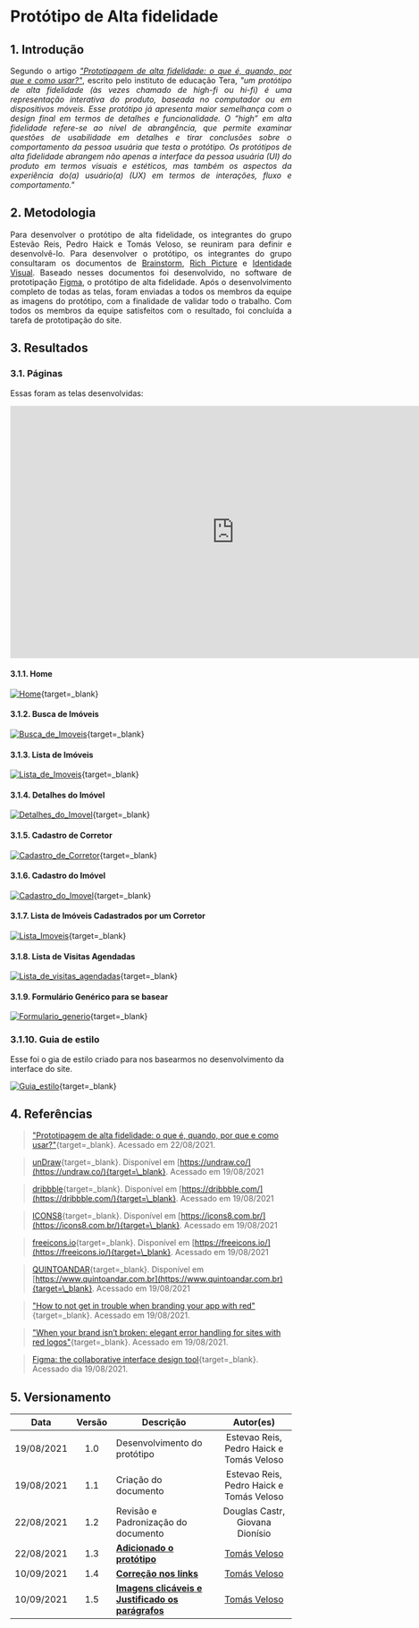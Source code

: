 # Protótipo de Alta fidelidade

## 1. Introdução

<p align = "justify"> Segundo o artigo <cite><a href="https://medium.com/somos-tera/prototipagem-de-alta-fidelidade-635d745b662b" target="_blank">"Prototipagem de alta fidelidade: o que é, quando, por que e como usar?"</a></cite>, escrito pelo instituto de educação Tera, <cite>"um protótipo de alta fidelidade (às vezes chamado de high-fi ou hi-fi) é uma representação interativa do produto, baseada no computador ou em dispositivos móveis. Esse protótipo já apresenta maior semelhança com o design final em termos de detalhes e funcionalidade. O “high” em alta fidelidade refere-se ao nível de abrangência, que permite examinar questões de usabilidade em detalhes e tirar conclusões sobre o comportamento da pessoa usuária que testa o protótipo. Os protótipos de alta fidelidade abrangem não apenas a interface da pessoa usuária (UI) do produto em termos visuais e estéticos, mas também os aspectos da experiência do(a) usuário(a) (UX) em termos de interações, fluxo e comportamento."</cite></p>

## 2. Metodologia

<p align = "justify">Para desenvolver o protótipo de alta fidelidade, os integrantes do grupo Estevão Reis, Pedro Haick e Tomás Veloso, se reuniram para definir e desenvolvê-lo. Para desenvolver o protótipo, os integrantes do grupo consultaram os documentos de <a href="https://unbarqdsw2021-1.github.io/2021.1_G04_Cardeal/desenhoSoftwareBase/brainstorm/">Brainstorm</a>, <a href=" https://unbarqdsw2021-1.github.io/2021.1_G04_Cardeal/desenhoSoftwareBase/richPicture/">Rich Picture</a> e <a href="https://unbarqdsw2021-1.github.io/2021.1_G04_Cardeal/modelagem/identidadeVisual/">Identidade Visual</a>. Baseado nesses documentos foi desenvolvido, no software de prototipação <a href="https://www.figma.com/" target="_blank">Figma</a>, o protótipo de alta fidelidade. Após o desenvolvimento completo de todas as telas, foram enviadas a todos os membros da equipe as imagens do protótipo, com a finalidade de validar todo o trabalho. Com todos os membros da equipe satisfeitos com o resultado, foi concluída a tarefa de prototipação do site.</p>

## 3. Resultados

### 3.1. Páginas

Essas foram as telas desenvolvidas:

<iframe style="border: 1px solid rgba(0, 0, 0, 0.1);" width="800" height="450" src="https://www.figma.com/embed?embed_host=share&url=https%3A%2F%2Fwww.figma.com%2Fproto%2Fluoz2nmpRF8p3oR4S1Vq9v%2FCardeal-Prot%C3%B3tipo-de-Alta-Fidelidade%3Fnode-id%3D3%253A2%26scaling%3Dscale-down-width%26page-id%3D0%253A1%26starting-point-node-id%3D3%253A2" allowfullscreen></iframe>

#### 3.1.1. Home

[![Home](./prototipo_alta/1-home.png)](./prototipo_alta/1-home.png){target=\_blank}

#### 3.1.2. Busca de Imóveis

[![Busca_de_Imoveis](./prototipo_alta/2-busca-imoveis.png)](./prototipo_alta/2-busca-imoveis.png){target=\_blank}

#### 3.1.3. Lista de Imóveis

<!-- ![Home](./prototipo_alta/3-lista-imoveis.png) -->

[![Lista_de_Imoveis](./prototipo_alta/3-lista-imoveis.png)](./prototipo_alta/3-lista-imoveis.png){target=\_blank}

#### 3.1.4. Detalhes do Imóvel

<!-- ![Home](./prototipo_alta/4-detalhe-imovel.png) -->

[![Detalhes_do_Imovel](./prototipo_alta/4-detalhe-imovel.png)](./prototipo_alta/4-detalhe-imovel.png){target=\_blank}

#### 3.1.5. Cadastro de Corretor

<!-- ![Home](./prototipo_alta/5-cadastro.png) -->

[![Cadastro_de_Corretor](./prototipo_alta/5-cadastro.png)](./prototipo_alta/5-cadastro.png){target=\_blank}

#### 3.1.6. Cadastro do Imóvel

<!-- ![Home](./prototipo_alta/6-cadastro-imovel.png) -->

[![Cadastro_do_Imovel](./prototipo_alta/6-cadastro-imovel.png)](./prototipo_alta/6-cadastro-imovel.png){target=\_blank}

#### 3.1.7. Lista de Imóveis Cadastrados por um Corretor

<!-- ![Home](./prototipo_alta/7-lista-imoveis-corretor.png) -->

[![Lista_Imoveis](./prototipo_alta/7-lista-imoveis-corretor.png)](./prototipo_alta/7-lista-imoveis-corretor.png){target=\_blank}

#### 3.1.8. Lista de Visitas Agendadas

<!-- ![Home](./prototipo_alta/8-minhas-visitas.png) -->

[![Lista_de_visitas_agendadas](./prototipo_alta/8-minhas-visitas.png)](./prototipo_alta/8-minhas-visitas.png){target=\_blank}

#### 3.1.9. Formulário Genérico para se basear

<!-- ![Home](./prototipo_alta/9-form-generico.png) -->

[![Formulario_generio](./prototipo_alta/9-form-generico.png)](./prototipo_alta/9-form-generico.png){target=\_blank}

### 3.1.10. Guia de estilo

Esse foi o gia de estilo criado para nos basearmos no desenvolvimento da interface do site.

<!-- ![Home](./prototipo_alta/10-guia-estilo.png) -->

[![Guia_estilo](./prototipo_alta/10-guia-estilo.png)](./prototipo_alta/10-guia-estilo.png){target=\_blank}

## 4. Referências

> ["Prototipagem de alta fidelidade: o que é, quando, por que e como usar?"](https://medium.com/somos-tera/prototipagem-de-alta-fidelidade-635d745b662b){target=\_blank}. Acessado em 22/08/2021.

> [unDraw](https://undraw.co/){target=\_blank}. Disponível em [https://undraw.co/](https://undraw.co/){target=\_blank}. Acessado em 19/08/2021

> [dribbble](https://dribbble.com/){target=\_blank}. Disponível em [https://dribbble.com/](https://dribbble.com/){target=\_blank}. Acessado em 19/08/2021

> [ICONS8](https://icons8.com.br/){target=\_blank}. Disponível em [https://icons8.com.br/](https://icons8.com.br/){target=\_blank}. Acessado em 19/08/2021

> [freeicons.io](https://freeicons.io/){target=\_blank}. Disponível em [https://freeicons.io/](https://freeicons.io/){target=\_blank}. Acessado em 19/08/2021

> [QUINTOANDAR](https://www.quintoandar.com.br){target=\_blank}. Disponível em [https://www.quintoandar.com.br](https://www.quintoandar.com.br){target=\_blank}. Acessado em 19/08/2021

> ["How to not get in trouble when branding your app with red"](https://uxdesign.cc/branding-your-app-with-red-a7df0b6b0e54){target=\_blank}. Acessado em 19/08/2021.

> ["When your brand isn’t broken: elegant error handling for sites with red logos"](https://medium.com/product-labs/when-your-brand-isn-t-broken-elegant-error-handling-for-apps-with-red-logos-f0d619c14758){target=\_blank}. Acessado em 19/08/2021.

> [Figma: the collaborative interface design tool](https://www.figma.com){target=\_blank}. Acessado dia 19/08/2021.

## 5. Versionamento

|    Data    | Versão | Descrição                                                                                |                   Autor(es)                    |
| :--------: | :----: | ---------------------------------------------------------------------------------------- | :--------------------------------------------: |
| 19/08/2021 |  1.0   | Desenvolvimento do protótipo                                                             |    Estevao Reis, Pedro Haick e Tomás Veloso    |
| 19/08/2021 |  1.1   | Criação do documento                                                                     |    Estevao Reis, Pedro Haick e Tomás Veloso    |
| 22/08/2021 |  1.2   | Revisão e Padronização do documento                                                      |        Douglas Castr, Giovana Dionísio         |
| 22/08/2021 |  1.3   | **[Adicionado o protótipo](#3-resultados)**                                              | [Tomás Veloso](https://github.com/tomasvelos0) |
| 10/09/2021 |  1.4   | **[Correção nos links](../padroesDeProjeto/correcoes_E2.md)**                            | [Tomás Veloso](https://github.com/tomasvelos0) |
| 10/09/2021 |  1.5   | **[Imagens clicáveis e Justificado os parágrafos](../padroesDeProjeto/correcoes_E2.md)** | [Tomás Veloso](https://github.com/tomasvelos0) |

